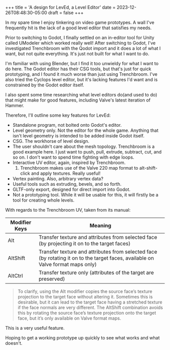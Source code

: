 +++
title = 'A design for LevEd, a Level Editor'
date = 2023-12-26T08:48:30-05:00
draft = false
+++

In my spare time I enjoy tinkering on video game prototypes. A wall I've
frequently hit is the lack of a good level editor that satisfies my needs.


Prior to switching to Godot, I finally settled on an in-editor tool for Unity
called UModeler which worked really well! After switching to Godot, I've
investigated Trenchbroom with the Qodot import and it does a lot of what I want,
but not quite everything. It's just not built for what I want to do.


I'm familiar with using Blender, but I find it too unwieldy for what I want to
do here. The Godot editor has their CSG tools, but that's just for quick
    prototyping, and I found it much worse than just using Trenchbroom. I've
also tried the Cyclops level editor, but it's lacking features I'd want  and is
constrained by the Godot editor itself.


I also spent some time researching what level editors do(and used to do) that
might make for good features, including Valve's latest iteration of Hammer.

Therefore, I'll outline some key features for LevEd:

* Standalone program, not bolted onto Godot's editor.
* Level geometry only. Not the editor for the whole game. Anything that isn't
  level geometry is intended to be added inside Godot itself.
* CSG. The workhorse of level design.
* The user shouldn't care about the mesh topology. Trenchbroom is a good example
  here. I just want to push, pull, extrude, subtract, cut, and so on. I don't
  want to spend time fighting with edge loops.
* Interactive UV editor, again, inspired by Trenchbroom.
    1. Trenchbroom makes use of the Valve 220 map format to alt-shift-click and
       apply textures. Really useful!
* Vertex painting. Also, arbitrary vertex data?
* Useful tools such as extruding, bevels, and so forth.
* GLTF-only export, designed for direct import into Godot.
* Not a prototyping tool. While it will be usable for this, it will firstly be a
  tool for creating whole levels.

With regards to the Trenchbroom UV, taken from its manual:

| Modifier Keys | Meaning |
| --- | --- |
| Alt | Transfer texture and attributes from selected face (by projecting it on to the target faces) |
| AltShift | Transfer texture and attributes from selected face (by rotating it on to the target faces, available on Valve format maps only) |
| AltCtrl | Transfer texture only (attributes of the target are preserved) |

>To clarify, using the Alt modifier copies the source face’s texture projection to the target face without altering it. Sometimes this is desirable, but it can lead to the target face having a stretched texture if the face normals are very different. The AltShift combination avoids this by rotating the source face’s texture projection onto the target face, but it’s only available on Valve format maps.


This is a very useful feature.

Hoping to get a working prototype up quickly to see what works and what doesn't.

